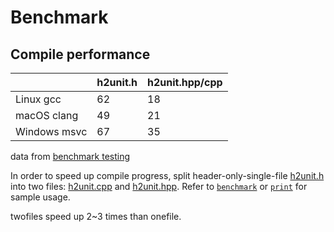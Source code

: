# Benchmark


## Compile performance

|               |   h2unit.h    | h2unit.hpp/cpp |
| ------------- | ------------- | -------------- |
| Linux gcc     |            62 |             18 |
| macOS clang   |            49 |             21 |
| Windows msvc  |            67 |             35 |

data from [benchmark testing](https://github.com/lingjf/h2unit/actions/workflows/benchmark.yml)

In order to speed up compile progress, split header-only-single-file [h2unit.h](../h2unit.h) into two files: [h2unit.cpp](../build/h2unit.cpp) and [h2unit.hpp](../build/h2unit.hpp). Refer to [`benchmark`](../benchmark/) or [`print`](../print/) for sample usage.

twofiles speed up 2~3 times than onefile.
